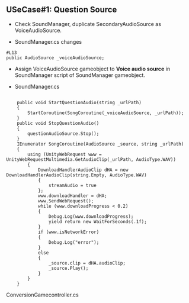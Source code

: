 <h2>USeCase#1: Question Source</h2>

* Check SoundManager, duplicate SecondaryAudioSource as VoiceAudioSource.

* SoundManager.cs changes
```
#L13
public AudioSource _voiceAudioSource;
```        

* Assign VoiceAudioSource gameobject to **Voice audio source** in SoundManager script of SoundManager gameobject.

* SoundManager.cs



```

    public void StartQuestionAudio(string _urlPath)
    {
        StartCoroutine(SongCoroutine(_voiceAudioSource, _urlPath));
    }
    public void StopQuestionAudio()
    {
        questionAudioSource.Stop();
    }
    IEnumerator SongCoroutine(AudioSource _source, string _urlPath)
    {
        using (UnityWebRequest www = UnityWebRequestMultimedia.GetAudioClip(_urlPath, AudioType.WAV))
        {
            DownloadHandlerAudioClip dHA = new DownloadHandlerAudioClip(string.Empty, AudioType.WAV)
            {
                streamAudio = true
            };
            www.downloadHandler = dHA;
            www.SendWebRequest();
            while (www.downloadProgress < 0.2)
            {
                Debug.Log(www.downloadProgress);
                yield return new WaitForSeconds(.1f);
            }
            if (www.isNetworkError)
            {
                Debug.Log("error");
            }
            else
            {
                _source.clip = dHA.audioClip;
                _source.Play();
            }
        }
    }
```

ConversionGamecontroller.cs

